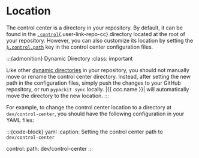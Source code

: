 # Location

The control center is a directory in your repository.
By default, it can be found in the
[`.control`](){.user-link-repo-cc} directory
located at the root of your repository.
However, you can also customize its location
by setting the [`$.control.path`](#ccc-control-path) key
in the control center configuration files.


:::{admonition} Dynamic Directory
:class: important

Like other [dynamic directories](#repo-structure) in your repository,
you should not manually move or rename the control center directory.
Instead, after setting the new path in the configuration files,
simply push the changes to your GitHub repository, or run `pypackit sync` locally.
|{{ ccc.name }}| will automatically move the directory to the new location.
:::


For example, to change the control center location
to a directory at `dev/control-center`, you should have the following
configuration in your YAML files:

:::{code-block} yaml
:caption: Setting the control center path to `dev/control-center`

control:
  path: dev/control-center
:::
